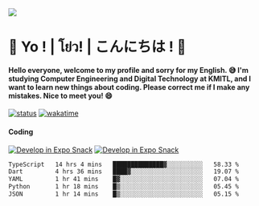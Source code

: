 <a href="#">
  <img src="https://user-images.githubusercontent.com/53619535/207896410-fee92aa4-65f2-4b27-91d3-86f8424178d3.gif" />
</a>

# 👋 Yo ! | โย่ว! | こんにちは ! 👋

<h4>Hello everyone, welcome to my profile and sorry for my English. 😅
I'm studying Computer Engineering and Digital Technology at KMITL, and I want to learn new things about coding. Please correct me if I make any mistakes. Nice to meet you! 😄</h4>

[![status](https://img.shields.io/badge/Freelance_status-Not_Avaliable-red)](https://whyzotee.vercel.app)
[![wakatime](https://wakatime.com/badge/user/3ff4daa0-dc37-4cca-9446-11cce239b396.svg)](https://wakatime.com/@3ff4daa0-dc37-4cca-9446-11cce239b396)

#### Coding
[![Develop in Expo Snack](https://img.shields.io/badge/Flutter-119EFF.svg?style=for-the-badge&logo=flutter&labelColor=FFF&logoColor=119EFF)](https://flutter.dev/)
[![Develop in Expo Snack](https://img.shields.io/badge/Expo-000.svg?style=for-the-badge&logo=EXPO&labelColor=FFF&logoColor=000)](https://expo.dev/)

<!--START_SECTION:waka-->

```txt
TypeScript   14 hrs 4 mins   ██████████████▓░░░░░░░░░░   58.33 %
Dart         4 hrs 36 mins   ████▓░░░░░░░░░░░░░░░░░░░░   19.07 %
YAML         1 hr 41 mins    █▓░░░░░░░░░░░░░░░░░░░░░░░   07.04 %
Python       1 hr 18 mins    █▒░░░░░░░░░░░░░░░░░░░░░░░   05.45 %
JSON         1 hr 14 mins    █▒░░░░░░░░░░░░░░░░░░░░░░░   05.15 %
```

<!--END_SECTION:waka-->
